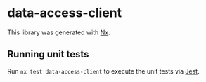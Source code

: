 # data-access-client

This library was generated with [Nx](https://nx.dev).

## Running unit tests

Run `nx test data-access-client` to execute the unit tests via [Jest](https://jestjs.io).
